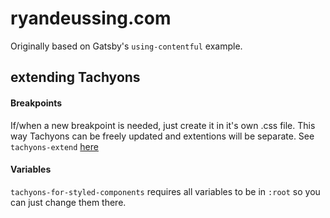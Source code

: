 # ryandeussing.com

Originally based on Gatsby's `using-contentful` example.

## extending Tachyons

#### Breakpoints
If/when a new breakpoint is needed, just create it in it's own .css file. This way Tachyons can be freely updated and extentions will be separate. See `tachyons-extend` [here](https://medium.com/@simonswiss/full-re-write-in-10-days-with-tachyons-and-functional-css-a-case-study-part-4-b565745ca1e5)

#### Variables
`tachyons-for-styled-components` requires all variables to be in `:root` so you can just change them there.